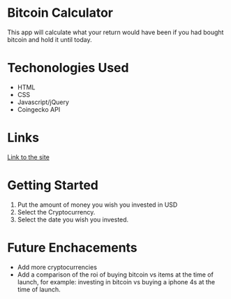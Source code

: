 # Bitcoin Calculator

This app will calculate what your return would have been if you had bought bitcoin and hold it until today.

# Techonologies Used

- HTML
- CSS
- Javascript/jQuery
- Coingecko API

# Links

[Link to the site](https://brilliant-dolphin-09ca36.netlify.app/)

# Getting Started

1. Put the amount of money you wish you invested in USD
2. Select the Cryptocurrency.
3. Select the date you wish you invested.

# Future Enchacements

- Add more cryptocurrencies
- Add a comparison of the roi of buying bitcoin vs items at the time of launch, for example: investing in bitcoin vs buying a iphone 4s at the time of launch.
